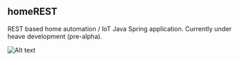## homeREST ## 

REST based home automation / IoT Java Spring application. Currently under heave development (pre-alpha).

![Alt text](images/homeREST.jpg?raw=true "diagram")
